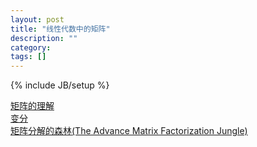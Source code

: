 ```yaml
---
layout: post
title: "线性代数中的矩阵"
description: ""
category: 
tags: []
---
```

{% include JB/setup %}

  [矩阵的理解](http://www.52cs.org/?p=175)   
  [变分](http://www.blog.huajh7.com/variational-bayes)  
  [矩阵分解的森林(The Advance Matrix Factorization Jungle)](https://sites.google.com/site/igorcarron2/matrixfactorizations)
